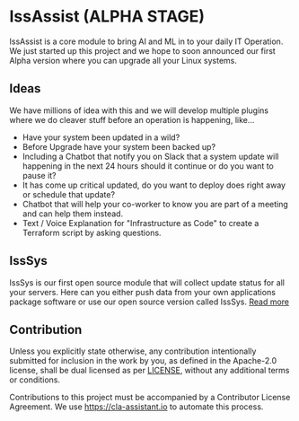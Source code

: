 # IssAssist (ALPHA STAGE)
IssAssist is a core module to bring AI and ML in to your daily IT Operation.
We just started up this project and we hope to soon announced our first Alpha version where you can upgrade all your Linux systems.

## Ideas
We have millions of idea with this and we will develop multiple plugins where we do cleaver stuff before an operation is happening, like...

* Have your system been updated in a wild?
* Before Upgrade have your system been backed up?
* Including a Chatbot that notify you on Slack that a system update will happening in the next 24 hours should it continue or do you want to pause it?
* It has come up critical updated, do you want to deploy does right away or schedule that update?
* Chatbot that will help your co-worker to know you are part of a meeting and can help them instead.
* Text / Voice Explanation for "Infrastructure as Code" to create a Terraform script by asking questions.

## IssSys
IssSys is our first open source module that will collect update status for all your servers.
Here can you either push data from your own applications package software or use our open source version called IssSys.
[Read more](https://github.com/IssTech/IssAssist/blob/main/README/docs/isssys.md)

## Contribution
Unless you explicitly state otherwise, any contribution intentionally submitted for inclusion in the work by you, as defined in the Apache-2.0 license, shall be dual licensed as per [LICENSE](https://github.com/IssTech/IssAssist/blob/main/LICENSE), without any additional terms or conditions.

Contributions to this project must be accompanied by a Contributor License Agreement. We use https://cla-assistant.io to automate this process.
